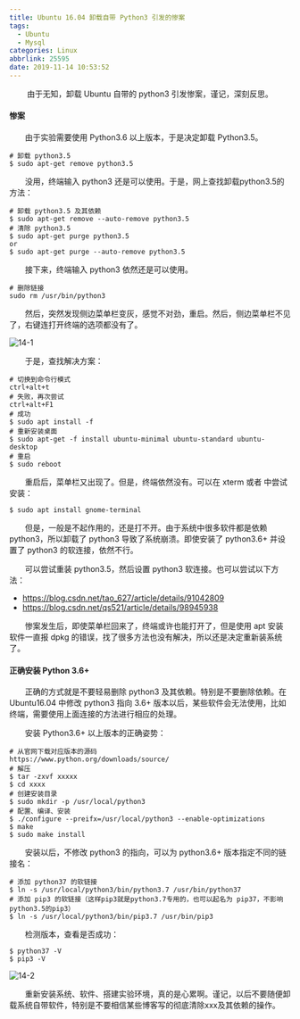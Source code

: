 ```yaml
---
title: Ubuntu 16.04 卸载自带 Python3 引发的惨案
tags:
  - Ubuntu
  - Mysql
categories: Linux
abbrlink: 25595
date: 2019-11-14 10:53:52
---
```


<center>由于无知，卸载 Ubuntu 自带的 python3 引发惨案，谨记，深刻反思。</center>

<!--more-->

#### 惨案

　　由于实验需要使用 Python3.6 以上版本，于是决定卸载 Python3.5。

```shell
# 卸载 python3.5
$ sudo apt-get remove python3.5
```

　　没用，终端输入 python3 还是可以使用。于是，网上查找卸载python3.5的方法：

```shell
# 卸载 python3.5 及其依赖
$ sudo apt-get remove --auto-remove python3.5
# 清除 python3.5
$ sudo apt-get purge python3.5
or
$ sudo apt-get purge --auto-remove python3.5
```

　　接下来，终端输入 python3 依然还是可以使用。

```shell
# 删除链接
sudo rm /usr/bin/python3
```

　　然后，突然发现侧边菜单栏变灰，感觉不对劲，重启。然后，侧边菜单栏不见了，右键连打开终端的选项都没有了。

![14-1](https://fzy-blog.oss-cn-shenzhen.aliyuncs.com/2019/11/14-1.jpg)

　　于是，查找解决方案：

```shell
# 切换到命令行模式
ctrl+alt+t
# 失败，再次尝试
ctrl+alt+F1
# 成功
$ sudo apt install -f
# 重新安装桌面
$ sudo apt-get -f install ubuntu-minimal ubuntu-standard ubuntu-desktop
# 重启
$ sudo reboot
```

　　重启后，菜单栏又出现了。但是，终端依然没有。可以在  xterm 或者 中尝试安装：

```shell
$ sudo apt install gnome-terminal
```

　　但是，一般是不起作用的，还是打不开。由于系统中很多软件都是依赖 python3，所以卸载了 python3 导致了系统崩溃。即使安装了 python3.6+ 并设置了 python3 的软连接，依然不行。

　　可以尝试重装 python3.5，然后设置 python3 软连接。也可以尝试以下方法：

- https://blog.csdn.net/tao_627/article/details/91042809
- https://blog.csdn.net/qs521/article/details/98945938

　　惨案发生后，即使菜单栏回来了，终端或许也能打开了，但是使用 apt 安装软件一直报 dpkg 的错误，找了很多方法也没有解决，所以还是决定重新装系统了。

#### 正确安装 Python 3.6+

　　正确的方式就是不要轻易删除 python3 及其依赖。特别是不要删除依赖。在 Ubuntu16.04 中修改 python3 指向 3.6+ 版本以后，某些软件会无法使用，比如终端，需要使用上面连接的方法进行相应的处理。

　　安装 Python3.6+ 以上版本的正确姿势：

```shell
# 从官网下载对应版本的源码
https://www.python.org/downloads/source/
# 解压
$ tar -zxvf xxxxx
$ cd xxxx
# 创建安装目录
$ sudo mkdir -p /usr/local/python3
# 配置、编译、安装
$ ./configure --preifx=/usr/local/python3 --enable-optimizations
$ make
$ sudo make install
```

　　安装以后，不修改 python3 的指向，可以为 python3.6+ 版本指定不同的链接名：

```shell
# 添加 python37 的软链接
$ ln -s /usr/local/python3/bin/python3.7 /usr/bin/python37
# 添加 pip3 的软链接（这样pip3就是python3.7专用的，也可以起名为 pip37，不影响python3.5的pip3）
$ ln -s /usr/local/python3/bin/pip3.7 /usr/bin/pip3
```

　　检测版本，查看是否成功：

```shell
$ python37 -V
$ pip3 -V
```

![14-2](https://fzy-blog.oss-cn-shenzhen.aliyuncs.com/2019/11/14-2.jpg)

　　重新安装系统、软件、搭建实验环境，真的是心累啊。谨记，以后不要随便卸载系统自带软件，特别是不要相信某些博客写的彻底清除xxx及其依赖的操作。